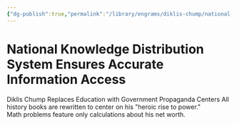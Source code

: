 ```yaml
---
{"dg-publish":true,"permalink":"/library/engrams/diklis-chump/national-knowledge-distribution-system-ensures-accurate-information-access/","tags":["DC/Education","DC/AS5"]}
---
```


# National Knowledge Distribution System Ensures Accurate Information Access
Diklis Chump Replaces Education with Government Propaganda Centers
All history books are rewritten to center on his "heroic rise to power."  
Math problems feature only calculations about his net worth.
